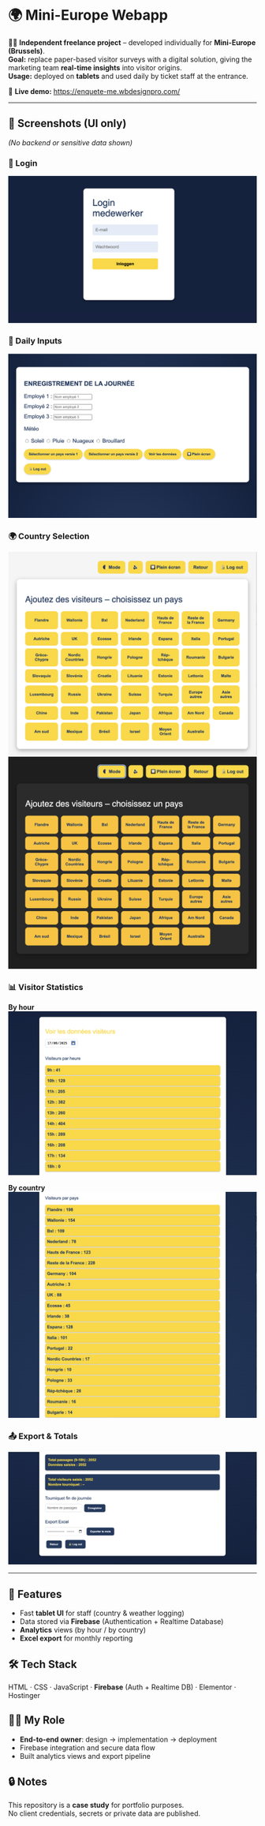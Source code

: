 # 🌍 Mini-Europe Webapp

👩‍💻 **Independent freelance project** – developed individually for **Mini-Europe (Brussels)**.  
**Goal:** replace paper-based visitor surveys with a digital solution, giving the marketing team **real-time insights** into visitor origins.  
**Usage:** deployed on **tablets** and used daily by ticket staff at the entrance.  

🔗 **Live demo:** https://enquete-me.wbdesignpro.com/

---

## 📸 Screenshots (UI only)
*(No backend or sensitive data shown)*

### 🔑 Login
![Login](screenshots/login.png)

### 📝 Daily Inputs
![Daily Inputs](screenshots/daily.png)

### 🌍 Country Selection
![Country selection – v1](screenshots/country-1.png)  
![Country selection – dark mode](screenshots/country-2.png)

### 📊 Visitor Statistics
**By hour**  
![Visitors by hour](screenshots/by-hour.png)

**By country**  
![Visitors by country](screenshots/by-country.png)

### 📤 Export & Totals
![Export & totals](screenshots/total:export.png)

---

## 🚀 Features
- Fast **tablet UI** for staff (country & weather logging)
- Data stored via **Firebase** (Authentication + Realtime Database)
- **Analytics** views (by hour / by country)
- **Excel export** for monthly reporting

## 🛠 Tech Stack
HTML · CSS · JavaScript · **Firebase** (Auth + Realtime DB) · Elementor · Hostinger

## 👩‍💻 My Role
- **End-to-end owner**: design → implementation → deployment
- Firebase integration and secure data flow
- Built analytics views and export pipeline

## 🔒 Notes
This repository is a **case study** for portfolio purposes.  
No client credentials, secrets or private data are published.
